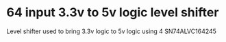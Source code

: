 # 64 input 3.3v to 5v logic level shifter
 Level shifter used to bring 3.3v logic to 5v logic using 4 SN74ALVC164245
